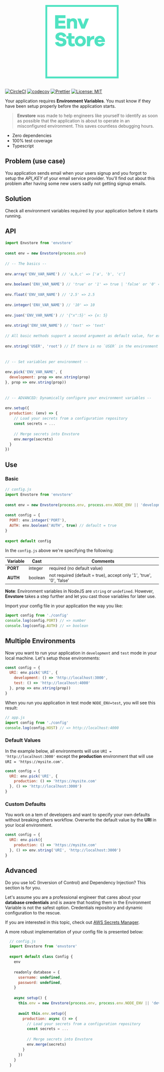 <div align="center">
  <img src="logo.png" width="240" height="240">
  <br>
  <br>
</div>

[![CircleCI](https://circleci.com/gh/hlibco/envstore/tree/master.svg?style=shield)](https://circleci.com/gh/hlibco/envstore/tree/master) [![codecov](https://codecov.io/gh/hlibco/envstore/branch/master/graph/badge.svg)](https://codecov.io/gh/hlibco/envstore) [![Prettier](https://img.shields.io/badge/code_style-prettier-ff69b4.svg)](https://github.com/prettier/prettier) [![License: MIT](https://img.shields.io/badge/License-MIT-yellow.svg)](https://opensource.org/licenses/MIT)

Your application requires **Environment Variables**. You must know if they have been setup properly before the application starts.

> **Envstore** was made to help engineers like yourself to identify as soon as possible that the application is about to operate in an misconfigured environment. This saves countless debugging hours.

- Zero dependencies
- 100% test coverage
- Typescript

## Problem (use case)

You application sends email when your users signup and you forgot to setup the *API_KEY* of your email service provider.
You'll find out about this problem after having some new users sadly not getting signup emails.


## Solution

Check all environment variables required by your application before it starts running.


## API

```js
import Envstore from 'envstore'

const env = new Envstore(process.env)

// -- The basics --

env.array('ENV_VAR_NAME') // 'a,b,c' => ['a', 'b', 'c']

env.boolean('ENV_VAR_NAME') // 'true' or '1' => true | 'false' or '0' => false

env.float('ENV_VAR_NAME') // '2.5' => 2.5

env.integer('ENV_VAR_NAME') // '10' => 10

env.json('ENV_VAR_NAME') // '{"x":5}' => {x: 5}

env.string('ENV_VAR_NAME') // 'text' => 'text'

// All basic methods support a second argument as default value, for example:

env.string('USER', 'root') // If there is no `USER` in the environment variables, `root` is assigned


// -- Set variables per environment --

env.pick('ENV_VAR_NAME', {
  development: prop => env.string(prop)
}, prop => env.string(prop))


// -- ADVANCED: Dynamically configure your environment variables --

env.setup({
  production: (env) => {
    // Load your secrets from a configuration repository
    const secrets = ...

    // Merge secrets into Envstore
    env.merge(secrets)
  }
})
```


## Use

### Basic

```js
// config.js
import Envstore from 'envstore'

const env = new Envstore(process.env, process.env.NODE_ENV || 'development')

const config = {
  PORT: env.integer('PORT'),
  AUTH: env.boolean('AUTH', true) // default = true
}

export default config
```

In the `config.js` above we're specifying the following:

Variable | Cast    | Comments
--       | --      | --
**PORT** | integer | required (no default value)
**AUTH** | boolean | not required (default = true), accept only '1', 'true', '0', 'false'

**Note**: Environment variables in NodeJS are `string` or `undefined`. However, **Envstore** takes a step further and let you cast those variables for later use.

Import your config file in your application the way you like:

```js
import config from './config'
console.log(config.PORT) // => number
console.log(config.AUTH) // => boolean
```

## Multiple Environments

Now you want to run your application in `development` and `test` mode in your local machine. Let's setup those environments:

```js
const config = {
  URI: env.pick('URI', {
    development: () => 'http://localhost:3000',
    test: () => 'http://localhost:4000'
  }, prop => env.string(prop))
}
```

When you run you application in test mode `NODE_ENV=test`, you will see this result:

```js
// app.js
import config from './config'
console.log(config.HOST) // => http://localhost:4000
```

### Default Values

In the example below, all environments will use `URI = 'http://localhost:3000'` except the **production** environment that will use `URI = 'https://mysite.com'`.

```js
const config = {
  URI: env.pick('URI', {
    production: () => 'https://mysite.com'
  }, () => 'http://localhost:3000')
}
```

### Custom Defaults

You work on a tem of developers and want to specify your own defaults without breaking others workflow. Overwrite the default value by the **URI** in your local environment.

```js
const config = {
  URI: env.pick({
    production: () => 'https://mysite.com'
  }, () => env.string('URI', 'http://localhost:3000')
}
```

## Advanced

Do you use IoC (Inversion of Control) and Dependency Injection? This section is for you.

Let's assume you are a professional engineer that cares about your **database credentials** and is aware that hosting them in the Environment Variable is not the safest option. Credentials repository and dynamic configuration to the rescue.

If you are interested in this topic, check out [AWS Secrets Manager](https://aws.amazon.com/secrets-manager).

A more robust implementation of your config file is presented below:

```js
  // config.js
  import Envstore from 'envstore'

  export default class Config {
    env

    readonly database = {
      username: undefined,
      password: undefined,
    }

    async setup() {
      this.env = new Envstore(process.env, process.env.NODE_ENV || 'development')

      await this.env.setup({
        production: async () => {
          // Load your secrets from a configuration repository
          const secrets = ...

          // Merge secrets into Envstore
          env.merge(secrets)
        }
      })
    }
  }
```

